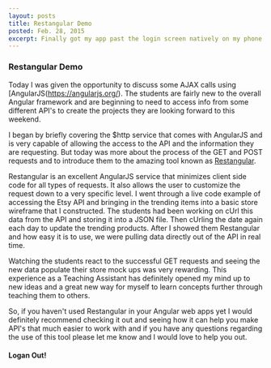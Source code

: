 ```yaml
---
layout: posts
title: Restangular Demo
posted: Feb. 28, 2015
excerpt: Finally got my app past the login screen natively on my phone in development mode so I can fiddle with the features within the mobile environment. I still definitely have some styling to adjust within the app and smooth out some of the transitions between screens but overall this project has been an awesome undertaking.
---
```


### Restangular Demo

Today I was given the opportunity to discuss some AJAX calls using [AngularJS(https://angularjs.org/). The students
are fairly new to the overall Angular framework and are beginning to need to access info
from some different API's to create the projects they are looking forward to this weekend.

I began by briefly covering the $http service that comes with AngularJS and is very capable
of allowing the access to the API and the information they are requesting. But today was
more about the process of the GET and POST requests and to introduce them to the amazing
tool known as [Restangular](https://github.com/mgonto/restangular).

Restangular is an excellent AngularJS service that minimizes client side code for all types
of requests. It also allows the user to customize the request down to a very specific level.
I went through a live code example of accessing the Etsy API and bringing in the trending
items into a basic store wireframe that I constructed. The students had been working on cUrl
this data from the API and storing it into a JSON file. Then cUrling the date again each day
to update the trending products. After I showed them Restangular and how easy it is to use,
we were pulling data directly out of the API in real time.

Watching the students react to the successful GET requests and seeing the new data populate
their store mock ups was very rewarding. This experience as a Teaching Assistant has definitely
opened my mind up to new ideas and a great new way for myself to learn concepts further through
teaching them to others.

So, if you haven't used Restangular in your Angular web apps yet I would definitely recommend
checking it out and seeing how it can help you make API's that much easier to work with and
if you have any questions regarding the use of this tool please let me know and I would love
to help you out.



#### Logan Out!
